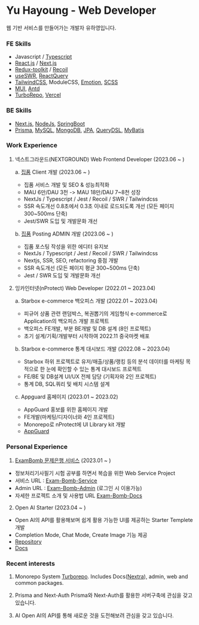 # Yu Hayoung - Web Developer

웹 기반 서비스를 만들어가는 개발자 유하영입니다.

### FE Skills
 - Javascript / [Typescript](https://www.typescriptlang.org/)
 - [React.js](https://reactjs.org/) / [Next.js](https://nextjs.org/)
 - [Redux-toolkit](https://redux-toolkit.js.org/) / [Recoil](https://recoiljs.org/)
 - [useSWR](https://swr.vercel.app/ko), [ReactQuery](https://react-query-v3.tanstack.com/)
 - [TailwindCSS](https://tailwindcss.com/), ModuleCSS, [Emotion](https://emotion.sh/), [SCSS](https://sass-lang.com/)
 - [MUI](https://mui.com), [Antd](https://ant.design)
 - [TurboRepo](https://turbo.build/), [Vercel](https://vercel.com/)

### BE Skills
 - [Next.js](https://nextjs.org/), [NodeJs](https://nodejs.org/), [SpringBoot](https://spring.io/)
 - [Prisma](https://www.prisma.io/), [MySQL](https://www.mysql.com/), [MongoDB](https://www.mongodb.com/), [JPA](https://spring.io/projects/spring-data-jpa), [QueryDSL](http://querydsl.com/), [MyBatis](https://mybatis.org/mybatis-3/)


### Work Experience
1. 넥스트그라운드(NEXTGROUND) Web Frontend Developer (2023.06 ~ )

   a. [집품](https://zippoom.com) Client 개발 (2023.06 ~ )
    - 집품 서비스 개발 및 SEO & 성능최적화
    - MAU 6만/DAU 3천 -> MAU 18만/DAU 7~8천 성장
    - NextJs / Typescript / Jest / Recoil / SWR / Tailwindcss
    - SSR 속도개선 0.8초에서 0.3초 이내로 로드되도록 개선 (모든 페이지 300~500ms 단축)
    - Jest/SWR 도입 및 개발문화 개선
   
   b. [집품](https://zippoom.com) Posting ADMIN 개발 (2023.06 ~ )
    - 집품 포스팅 작성을 위한 에디터 유지보
    - NextJs / Typescript / Jest / Recoil / SWR / Tailwindcss
    - Nextjs, SSR, SEO, refactoring 중점 개발
    - SSR 속도개선 (모든 페이지 평균 300~500ms 단축)
    - Jest / SWR 도입 및 개발문화 개선

2. 잉카인터넷(nProtect) Web Developer (2022.01 ~ 2023.04)

   a. Starbox e-commerce 백오피스 개발 (2022.01 ~ 2023.04)
    - 피규어 상품 관련 랜덤박스, 복권뽑기의 게임형식 e-commerce로 Application의 백오피스 개발 프로젝트
    - 백오피스 FE개발, 부분 BE개발 및 DB 설계 (8인 프로젝트)
    - 초기 설계/기획/개발부터 시작하여 2022.11 중국마켓 배포
    
   b. Starbox e-commerce 통계 대시보드 개발 (2022.08 ~ 2023.04)
    - Starbox 하위 프로젝트로 유저/매출/상품/랭킹 등의 분석 데이터를 마케팅 목적으로 한 눈에 확인할 수 있는 통계 대시보드 프로젝트
    - FE/BE 및 DB설계 UI/UX 전체 담당 (기획자와 2인 프로젝트)
    - 통계 DB, SQL쿼리 및 배치 시스템 설계
   
   c. Appguard 홈페이지 (2023.01 ~ 2023.02)
    - AppGuard 홍보를 위한 홈페이지 개발
    - FE개발(마케팅/디자이너와 4인 프로젝트)
    - Monorepo로 nProtect에 UI Library kit 개발
    - [AppGuard](https://appguard.nprotect.com/kr/)


### Personal Experience
1. [ExamBomb 문제은행 서비스](https://exam-bomb-service.vercel.app) (2023.01 ~ )
 - 정보처리기사필기 시험 공부를 하면서 복습을 위한 Web Service Project
 - 서비스 URL : [Exam-Bomb-Service](https://exam-bomb-service.vercel.app)
 - Admin URL : [Exam-Bomb-Admin](https://exam-bomb-admin.vercel.app) (로그인 시 이용가능)
 - 자세한 프로젝트 소개 및 사용법 URL [Exam-Bomb-Docs](https://exam-bomb-docs.vercel.app) 

2. Open AI Starter (2023.04 ~ )
 - Open AI의 API를 활용해보며 쉽게 활용 가능한 UI를 제공하는 Starter Templete 개발
 - Completion Mode, Chat Mode, Create Image 기능 제공
 - [Repository](https://github.com/glory4god/openai-starter)
 - [Docs](https://openai-starter-docs.vercel.app/)

### Recent interests
1. Monorepo System
[Turborepo](https://turbo.build/). Includes Docs([Nextra](https://nextra.site/)), admin, web and common packages.

2. Prisma and Next-Auth
Prisma와 Next-Auth를 활용한 서버구축에 관심을 갖고 있습니다.

3. AI
Open AI의 API를 통해 새로운 것을 도전해보려 관심을 갖고 있습니다.

<!-- 4. Next13 version & Eslint
Next13과 Prisma를 이용하여 Rest API가 없는 프로젝트 구성에 관심을 갖고 있습니다. ( vercel/commerce )
unicorn 플러그인을 통해 파워풀한 ESlint rules를 적용해갑니다.
[Repository](https://github.com/glory4god/next13-prisma-template)
 -->

<!--  [![Anurag's github stats](https://github-readme-stats.vercel.app/api?username=glory4god)](https://github.com/anuraghazra/github-readme-stats)  -->
